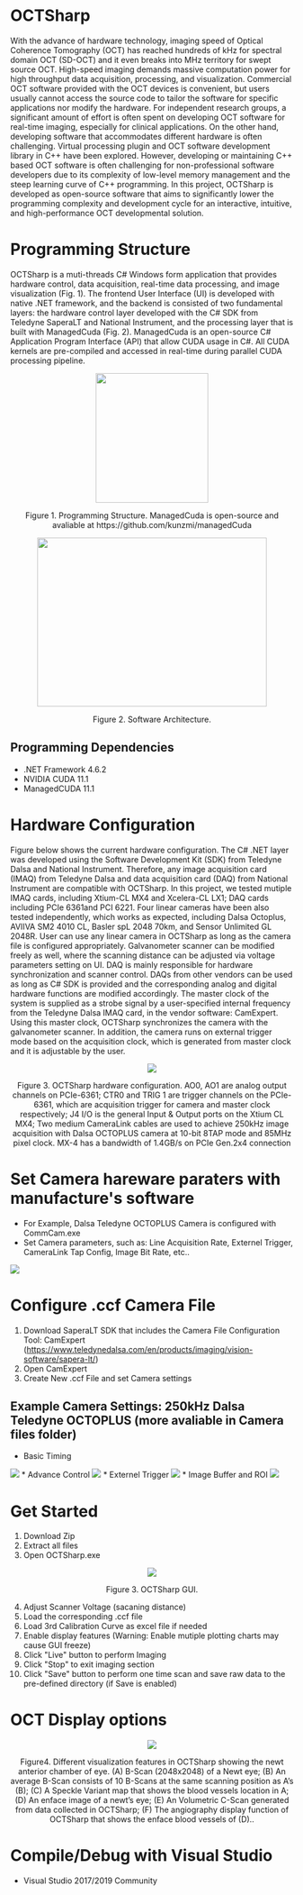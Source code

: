 # OCTSharp 
With the advance of hardware technology, imaging speed of Optical Coherence Tomography
(OCT) has reached hundreds of kHz for spectral domain OCT (SD-OCT) and it even breaks into MHz territory for swept source OCT.
High-speed imaging demands massive computation power for high throughput data acquisition, processing, and
visualization. Commercial OCT software provided with the OCT devices is convenient, but users usually cannot access
the source code to tailor the software for specific applications nor modify the hardware. For independent research groups, a
significant amount of effort is often spent on developing OCT software for real-time imaging, especially for clinical
applications. On the other hand, developing software that accommodates different hardware is often challenging. Virtual
processing plugin and OCT software development library in C++ have been explored. However, developing or
maintaining C++ based OCT software is often challenging for non-professional software developers due to its complexity
of low-level memory management and the steep learning curve of C++ programming. In this project, OCTSharp is developed
as open-source software that aims to significantly lower the programming complexity and development cycle for an
interactive, intuitive, and high-performance OCT developmental solution.

# Programming Structure
OCTSharp is a muti-threads C# Windows form application that provides hardware control, data acquisition, real-time data processing, and image visualization (Fig. 1). The frontend User Interface (UI) is developed with native .NET framework, and the backend is consisted of two fundamental layers: the hardware control layer developed with the C# SDK  from Teledyne SaperaLT and National Instrument, and the processing layer that is built with ManagedCuda (Fig. 2). ManagedCuda is an open-source C# Application Program Interface (API) that allow CUDA usage in C#. All CUDA kernels are pre-compiled and accessed in real-time during parallel CUDA processing pipeline.
  
<p align="center">
<img src="https://user-images.githubusercontent.com/109831624/215009909-802d63ec-3259-4e65-abfa-3c3b90066c56.png" width="200" height="230">
<p align="center">Figure 1. Programming Structure. ManagedCuda is open-source and avaliable at https://github.com/kunzmi/managedCuda<p align="center">

<p align="center">
<img src="https://user-images.githubusercontent.com/109831624/215012313-6a08d241-f1a4-4a75-a764-2bb36fdb2e72.png" width="408" height="300">
<p align="center">Figure 2. Software Architecture.<p align="center">
  
## Programming Dependencies
  * .NET Framework 4.6.2
  * NVIDIA CUDA 11.1
  * ManagedCUDA 11.1
# Hardware Configuration
Figure below shows the current hardware configuration. The C# .NET layer was developed using the Software Development Kit (SDK) from Teledyne Dalsa and National Instrument. Therefore, any image acquisition card (IMAQ) from Teledyne Dalsa and data acquisition card (DAQ) from National Instrument are compatible with OCTSharp. In this project, we tested mutiple IMAQ cards, including Xtium-CL MX4 and Xcelera-CL LX1; DAQ cards including PCIe 6361and PCI 6221. Four linear cameras have been also tested independently, which works as expected, including Dalsa Octoplus, AVIIVA SM2 4010 CL, Basler spL 2048 70km, and Sensor Unlimited GL 2048R. User can use any linear camera in OCTSharp as long as the camera file is configured appropriately. Galvanometer scanner can be modified freely as well, where the scanning distance can be adjusted via voltage parameters setting on UI. DAQ is mainly responsible for hardware synchronization and scanner control. DAQs from other vendors can be used as long as C# SDK is provided and the corresponding analog and digital hardware functions are modified accordingly. The master clock of the system is supplied as a strobe signal by a user-specified internal frequency from the Teledyne Dalsa IMAQ card, in the vendor software: CamExpert. Using this master clock, OCTSharp synchronizes the camera with the galvanometer scanner. In addition, the camera runs on external trigger mode based on the acquisition clock, which is generated from master clock and it is adjustable by the user.
  
  <p align="center">
<img src="https://user-images.githubusercontent.com/109831624/215050382-0af7a790-d49a-43b4-b245-b5b68f4e1d79.PNG">
<p align="center">Figure 3. OCTSharp hardware configuration. AO0, AO1 are analog output channels on PCIe-6361; CTR0 and TRIG 1 are trigger channels on the PCIe-6361, which are acquisition trigger for camera and master clock respectively; J4 I/O is the general Input & Output ports on the Xtium CL MX4; Two medium CameraLink cables are used to achieve 250kHz image acquisition with Dalsa OCTOPLUS camera at 10-bit 8TAP mode and 85MHz pixel clock. MX-4 has a bandwidth of 1.4GB/s on PCIe Gen.2x4 connection <p align="center">
  
 # Set Camera hareware paraters with manufacture's software
  * For Example, Dalsa Teledyne OCTOPLUS Camera is configured with CommCam.exe
  * Set Camera parameters, such as: Line Acquisition Rate, Externel Trigger, CameraLink Tap Config, Image Bit Rate, etc..
  <img src="https://user-images.githubusercontent.com/109831624/215045672-5208d85c-580b-47e0-9c49-ff2e0339ec74.JPG">
  
 # Configure .ccf Camera File
  1. Download SaperaLT SDK that includes the Camera File Configuration Tool: CamExpert (https://www.teledynedalsa.com/en/products/imaging/vision-software/sapera-lt/)
  2. Open CamExpert
  3. Create New .ccf File and set Camera settings
  
  ## Example Camera Settings: 250kHz Dalsa Teledyne OCTOPLUS (more avaliable in Camera files folder) 
  * Basic Timing
  <img src="https://user-images.githubusercontent.com/109831624/215043514-d42c3314-19a3-430b-bf7f-f1efdf808872.JPG">
  * Advance Control
   <img src="https://user-images.githubusercontent.com/109831624/215043817-a52b2ede-8e77-4346-8923-fb5855997ff5.JPG">
  * Externel Trigger
   <img src="https://user-images.githubusercontent.com/109831624/215044067-5db7f993-97a7-42ae-93d3-9ce68c16b471.JPG">
  * Image Buffer and ROI
   <img src="https://user-images.githubusercontent.com/109831624/215044140-f078f96c-de80-412c-ab2e-02719931c003.JPG">

  # Get Started
  1. Download Zip 
  2. Extract all files
  3. Open OCTSharp.exe

<p align="center">
<img src="https://user-images.githubusercontent.com/109831624/215039431-ff777656-cea9-44fc-9b4a-d6769c5cabdc.png">
<p align="center">Figure 3. OCTSharp GUI.<p align="center">
  
  4. Adjust Scanner Voltage (sacaning distance)
  5. Load the corresponding .ccf file
  6. Load 3rd Calibration Curve as excel file if needed 
  7. Enable display features (Warning: Enable mutiple plotting charts may cause GUI freeze)
  8. Click "Live" button to perform Imaging
  9. Click "Stop" to exit imaging section
  10. Click "Save" button to perform one time scan and save raw data to the pre-defined directory (if Save is enabled)
  
  # OCT Display options 
  <p align="center">
<img src="https://user-images.githubusercontent.com/109831624/215049174-a5bf054d-1aa4-49ba-8e75-5c50a74122a3.png">
<p align="center">Figure4. Different visualization features in OCTSharp showing the newt anterior chamber of eye. (A) B-Scan (2048x2048) of a Newt eye; (B) An average B-Scan consists of 10 B-Scans at the same scanning position as A’s (B); (C) A Speckle Variant map that shows the blood vessels location in A; (D) An enface image of a newt’s eye; (E) An Volumetric C-Scan generated from data collected in OCTSharp; (F) The angiography display function of OCTSharp that shows the enface blood vessels of (D)..<p align="center">
  
  # Compile/Debug with Visual Studio
  * Visual Studio 2017/2019 Community



  
